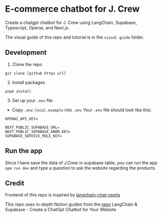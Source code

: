 # E-commerce chatbot for J. Crew

Create a chatgpt chatbot for J. Crew using LangChain, Supabase, Typescript, Openai, and Next.js. 


The visual guide of this repo and tutorial is in the `visual guide` folder.

## Development

1. Clone the repo

```
git clone [github https url]
```

2. Install packages

```
pnpm install
```

3. Set up your `.env` file

- Copy `.env.local.example` into `.env`
  Your `.env` file should look like this:

```
OPENAI_API_KEY=

NEXT_PUBLIC_SUPABASE_URL=
NEXT_PUBLIC_SUPABASE_ANON_KEY=
SUPABASE_SERVICE_ROLE_KEY=

```

## Run the app

Since I have save the data of J.Crew in supabase table, you can run the app `npm run dev` and type a question to ask the website regarding the products.

## Credit

Frontend of this repo is inspired by [langchain-chat-nextjs](https://github.com/zahidkhawaja/langchain-chat-nextjs)

This repo uses in-depth Notion guides from the [repo](https://github.com/mayooear/langchain-supabase-website-chatbot) LangChain & Supabase - Create a ChatGpt Chatbot for Your Website

